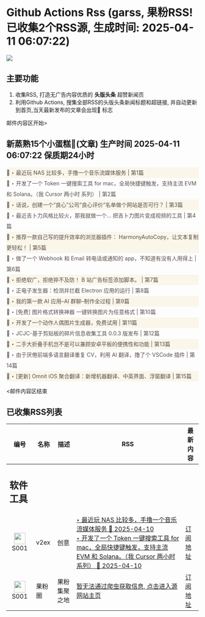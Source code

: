 # Github Actions Rss (garss, 果粉RSS! 已收集2个RSS源, 生成时间: 2025-04-11 06:07:22)

![](https://cdn.jsdelivr.net/gh/xinkeji/garss/_media/ga-rss.png)



## 主要功能
1. 收集RSS, 打造无广告内容优质的 **头版头条** 超赞新闻页
2. 利用Github Actions, 搜集全部RSS的头版头条新闻标题和超链接, 并自动更新到首页,当天最新发布的文章会出现🌈 标志

邮件内容区开始>
<h2>新蒸熟15个小蛋糕🍰(文章) 生产时间 2025-04-11 06:07:22 保质期24小时</h2>

<div style='line-height:3;background-color:#FAF6EA;' ><a href='https://www.v2ex.com/t/1124611#reply3' style="line-height:2;text-decoration:none;display:block;color:#584D49;">🌈 ‣ 最近玩 NAS 比较多，手撸一个音乐流媒体服务 | 第1篇</a></div><div style='line-height:3;' ><a href='https://www.v2ex.com/t/1124560#reply4' style="line-height:2;text-decoration:none;display:block;color:#584D49;">🌈 ‣ 开发了一个 Token 一键搜索工具 for mac，全局快捷键触发，支持主流 EVM 和 Solana。（我 Cursor 两小时 系列） | 第2篇</a></div><div style='line-height:3;background-color:#FAF6EA;' ><a href='https://www.v2ex.com/t/1124426#reply27' style="line-height:2;text-decoration:none;display:block;color:#584D49;">🌈 ‣ 话说，创建一个“良心”公司“良心评价”名单做个网站是否可行？ | 第3篇</a></div><div style='line-height:3;' ><a href='https://www.v2ex.com/t/1124507#reply20' style="line-height:2;text-decoration:none;display:block;color:#584D49;">🌈 ‣ 最近吉卜力风格比较火，那我就做一个… 把吉卜力图片变成视频的工具 | 第4篇</a></div><div style='line-height:3;background-color:#FAF6EA;' ><a href='https://www.v2ex.com/t/1124564#reply5' style="line-height:2;text-decoration:none;display:block;color:#584D49;">🌈 ‣ 推荐一款自己写的提升效率的浏览器插件： HarmonyAutoCopy，让文本复制更轻松！ | 第5篇</a></div><div style='line-height:3;' ><a href='https://www.v2ex.com/t/1124572#reply0' style="line-height:2;text-decoration:none;display:block;color:#584D49;">🌈 ‣ 做了一个 Webhook 和 Email 转电话或通知的 app，不知道有没有人用得上 | 第6篇</a></div><div style='line-height:3;background-color:#FAF6EA;' ><a href='https://www.v2ex.com/t/1124532#reply9' style="line-height:2;text-decoration:none;display:block;color:#584D49;">🌈 ‣ 拒绝软广，拒绝猝不及防！ B 站广告标签添加脚本。 | 第7篇</a></div><div style='line-height:3;' ><a href='https://www.v2ex.com/t/1124481#reply11' style="line-height:2;text-decoration:none;display:block;color:#584D49;">🌈 ‣ 正电子发生器：检测并拦截 Electron 应用的运行 | 第8篇</a></div><div style='line-height:3;background-color:#FAF6EA;' ><a href='https://www.v2ex.com/t/1124534#reply2' style="line-height:2;text-decoration:none;display:block;color:#584D49;">🌈 ‣ 我的第一款 AI 应用–AI 群聊–制作全过程 | 第9篇</a></div><div style='line-height:3;' ><a href='https://www.v2ex.com/t/1124451#reply6' style="line-height:2;text-decoration:none;display:block;color:#584D49;">🌈 ‣ [免费] 图片格式转换神器 一键转换图片为任意格式 | 第10篇</a></div><div style='line-height:3;background-color:#FAF6EA;' ><a href='https://www.v2ex.com/t/1124397#reply10' style="line-height:2;text-decoration:none;display:block;color:#584D49;">🌈 ‣ 开发了一个动作人偶图片生成器，免费试用 | 第11篇</a></div><div style='line-height:3;' ><a href='https://www.v2ex.com/t/1124449#reply1' style="line-height:2;text-decoration:none;display:block;color:#584D49;">🌈 ‣ JCJC-基于剪贴板的碎片信息收集工具 0.0.3 版发布 | 第12篇</a></div><div style='line-height:3;background-color:#FAF6EA;' ><a href='https://www.v2ex.com/t/1124445#reply4' style="line-height:2;text-decoration:none;display:block;color:#584D49;">🌈 ‣ 二手大折叠手机岂不是可以兼顾安卓平板的便携性和功能 | 第13篇</a></div><div style='line-height:3;' ><a href='https://www.v2ex.com/t/1124418#reply1' style="line-height:2;text-decoration:none;display:block;color:#584D49;">🌈 ‣ 由于厌倦前端多语言翻译重复 CV，利用 AI 翻译，撸了个 VSCode 插件 | 第14篇</a></div><div style='line-height:3;background-color:#FAF6EA;' ><a href='https://www.v2ex.com/t/1124360#reply1' style="line-height:2;text-decoration:none;display:block;color:#584D49;">🌈 ‣ [更新] Omnit iOS 聚合翻译：新增机器翻译、中英界面、浮窗翻译 | 第15篇</a></div>

<邮件内容区结束

## 已收集RSS列表

| 编号 | 名称 | 描述 | RSS | 最新内容 |
| --- | --- | --- | --- | --- |
| <h2 id="软件工具">软件工具</h2> |  |   |  |  |
| <div id="S001" style="text-align: center;"><img src="https://cdn.jsdelivr.net/gh/zhaoolee/garss/_media/favicon/S001.png" width="30px" style="width:30px;height: auto;"/><br><span>S001</span></div> | v2ex | 创意 | [‣ 最近玩 NAS 比较多，手撸一个音乐流媒体服务 🌈 2025-04-10](https://www.v2ex.com/t/1124611#reply3)<br/>[‣ 开发了一个 Token 一键搜索工具 for mac，全局快捷键触发，支持主流 EVM 和 Solana。（我 Cursor 两小时 系列） 🌈 2025-04-10](https://www.v2ex.com/t/1124560#reply4) | [订阅地址](https://www.v2ex.com/feed/tab/creative.xml) |
| <div id="S001" style="text-align: center;"><img src="https://cdn.jsdelivr.net/gh/zhaoolee/garss/_media/favicon/S001.png" width="30px" style="width:30px;height: auto;"/><br><span>S001</span></div> | 果粉圈 | 果粉集聚之地 | [暂无法通过爬虫获取信息, 点击进入源网站主页](https://g0f.cn) | [订阅地址](https://g0f.cn/rss.xml) |



